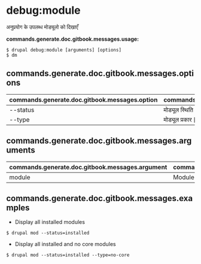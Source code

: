 # debug:module
अनुप्रयोग के उपलब्ध मोड्यूलो को दिखाएँ

**commands.generate.doc.gitbook.messages.usage:**
```
$ drupal debug:module [arguments] [options]
$ dm  
```

## commands.generate.doc.gitbook.messages.options
commands.generate.doc.gitbook.messages.option | commands.generate.doc.gitbook.messages.details
-------|-------------
--status | मोड्यूल स्थिति [चालू है | बंद है]
--type | मोड्यूल प्रकार [मूल|मूल नही]

## commands.generate.doc.gitbook.messages.arguments
commands.generate.doc.gitbook.messages.argument | commands.generate.doc.gitbook.messages.details
---------|-------------
module | Module name

## commands.generate.doc.gitbook.messages.examples
* Display all installed modules
```
$ drupal mod --status=installed
```
* Display all installed and no core modules
```
$ drupal mod --status=installed --type=no-core
```

